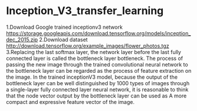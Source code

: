 # Inception_V3_transfer_learning

1.Download Google trained inceptionv3 network https://storage.googleapis.com/download.tensorflow.org/models/inception_dec_2015.zip
2.Download dataset http://download.tensorflow.org/example_images/flower_photos.tgz
3.Replacing the last softmax layer, the network layer before the last fully connected layer is called the bottleneck layer bottleneck. The process of passing the new image through the trained convolutional neural network to the bottleneck layer can be regarded as the process of feature extraction on the image. In the trained inceptionV3 model, because the output of the bottleneck layer can be well distinguished by 1000 types of images through a single-layer fully connected layer neural network, it is reasonable to think that the node vector output by the bottleneck layer can be used as A more compact and expressive feature vector of the image.
